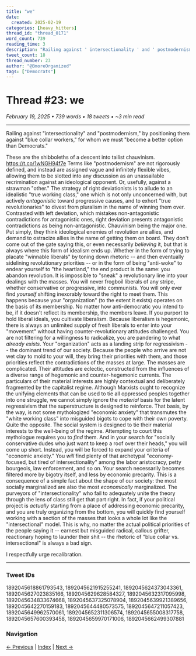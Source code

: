 ```yaml
---
title: "we"
date:
  created: 2025-02-19
categories: [heavy_hitters]
thread_id: "thread_0171"
word_count: 739
reading_time: 3
description: "Railing against ' intersectionality ' and ' postmodernism , ' by positioning them against ' blue collar workers , ' for whom we must ' become a better option..."
tweet_count: 18
thread_number: 23
author: "@BmoreOrganized"
tags: ["Democrats"]
---
```

# Thread #23: we

*February 19, 2025 • 739 words • 18 tweets • ~3 min read*

---

Railing against "intersectionality" and "postmodernism," by positioning them against "blue collar workers," for whom we must "become a better option than Democrats."

These are the shibboleths of a descent into tailist chauvinism. https://t.co/1wNGH94f7e Terms like "postmodernism" are not rigorously defined, and instead are assigned vague and infinitely flexible vibes, allowing them to be slotted into any discussion as an unassailable recrimination against an ideological opponent. Or, usefully, against a strawman "other." The strategy of right deviationists is to allude to an idealistic "true working class," one which is not only unconcerned with, but actively *antagonistic* toward progressive causes, and to exhort "true revolutionaries" to divest from pluralism in the name of winning them over. Contrasted with left deviation, which mistakes non-antagonistic contradictions for antagonistic ones, right deviation presents antagonistic contradictions as being non-antagonistic. Chauvinism being the major one. Put simply, they think ideological enemies of revolution are allies, and demand to ostracize allies in the name of getting them on board. They don't come out of the gate saying this, or even necessarily *believing* it, but that is always where this form of idealism ends up. Whether in the form of trying to placate "winnable liberals" by toning down rhetoric -- and then eventually sidelining revolutionary priorities -- or in the form of being "anti-woke" to endear yourself to "the heartland," the end product is the same: you abandon revolution. It is impossible to "sneak" a revolutionary line into your dealings with the masses. You will never frogboil liberals of any stripe, whether conservative or progressive, into communists. You will only ever find *yourself* shifting inexorably toward the right to meet them. This happens because your "organization" (to the extent it exists) operates on the basis of its membership. No matter how anti-democratic you intend to be, if it doesn't reflect its membership, the members leave. If you purport to hold liberal ideals, you cultivate liberalism. Because liberalism is hegemonic, there is always an unlimited supply of fresh liberals to enter into your "movement" without having counter-revolutionary attitudes challenged. You are not filtering for a willingness to radicalize, you are pandering to what *already exists*. Your "organization" acts as a landing strip for regressivism -- the dominant trend of our society. Because the people who arrive are not wet clay to mold to your will, they bring their priorities with them, and those priorities reflect the contradictions of the masses at large. The masses are complicated. Their attitudes are eclectic, constructed from the influences of a diverse range of hegemonic and counter-hegemonic currents. The particulars of their material interests are highly contextual and deliberately fragmented by the capitalist regime. Although Marxists ought to recognize the unifying elements that can be used to tie all oppressed peoples together into one struggle, we cannot simply ignore the *material* basis for the latent regressivism that the superstructure is designed to reinforce. That basis, by the way, is not some mythologized "economic anxiety" that transmutes the "white working class" into misguided bigots to cope with their own poverty. Quite the opposite. The social system is designed to tie their material interests to the well-being of the regime. Attempting to court this mythologue requires you to *find* them. And in your search for "socially conservative dudes who just want to keep a roof over their heads," you will come up short. Instead, you will be forced to expand your criteria of "economic anxiety." You *will* find plenty of that archetypal "economy-focused, but tired of intersectionality" among the labor aristocracy, petty bourgeois, law enforcement, and so on. Your search necessarily becomes filtered more by bigotry itself, and less by economic precarity. This is a consequence of a simple fact about the shape of our society: the most socially marginalized are also the most *economically* marginalized. The purveyors of "intersectionality" who fail to adequately unite the theory through the lens of class still get that part right. In fact, if your political project is *actually* starting from a place of addressing economic precarity, and you are truly organizing from the bottom, you will quickly find yourself working with a section of the masses that looks a whole lot like the "intersectional" model. This is why, no matter the actual political priorities of the people saying it -- earnest but misguided radical, callous grifter, reactionary hoping to launder their shit -- the rhetoric of "blue collar vs. intersectional" is always a bad sign.

I respectfully urge recalibration.

---

### Tweet IDs
1892045618861793543, 1892045621915255241, 1892045624373043361, 1892045627023835166, 1892045629628584327, 1892045632317095998, 1892045634833674668, 1892045637325078904, 1892045639921389656, 1892045642270159183, 1892045644480573575, 1892045647211057423, 1892045649962570061, 1892045652311306574, 1892045655008317758, 1892045657600393458, 1892045659970171006, 1892045662499307881

### Navigation
[← Previous](022-*.md) | [Index](index.md) | [Next →](024-*.md)